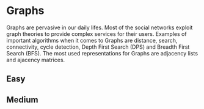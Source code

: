 # Graphs
Graphs are pervasive in our daily lifes. Most of the social networks exploit graph theories to provide complex services for their users. 
Examples of important algorithms when it comes to Graphs are distance, search, connectivity, cycle detection, Depth First Search (DPS) and Breadth First Search (BFS). The most used representations for Graphs are adjacency lists and ajacency matrices.

## Easy

## Medium
